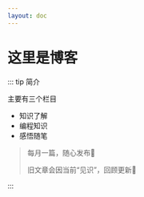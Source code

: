 ```yaml
---
layout: doc
---
```




# 这里是博客

::: tip 简介

主要有三个栏目

- 知识了解
- 编程知识
- 感悟随笔

> 每月一篇，随心发布🎉
>
> 旧文章会因当前“见识”，回顾更新🤔

:::
